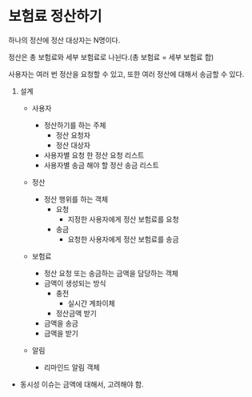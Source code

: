 # 보험료 정산하기

하나의 정산에 정산 대상자는 N명이다.

정산은 총 보험료와 세부 보험료로 나뉜다.(총 보험료 = 세부 보험료 합)

사용자는 여러 번 정산을 요청할 수 있고, 또한 여러 정산에 대해서 송금할 수 있다.

1. 설계
   - 사용자
     - 정산하기를 하는 주체
       - 정산 요청자
       - 정산 대상자
     - 사용자별 요청 한 정산 요청 리스트
     - 사용자별 송금 해야 할 정산 송금 리스트
   - 정산
     - 정산 행위를 하는 객체
       - 요청
         - 지정한 사용자에게 정산 보험료를 요청
       - 송금
         - 요청한 사용자에게 정산 보험료를 송금 
   - 보험료
     - 정산 요청 또는 송금하는 금액을 담당하는 객체
     - 금액이 생성되는 방식
       - 충전
         - 실시간 계좌이체
       - 정산금액 받기
     - 금액을 송금
     - 금액을 받기
     
   - 알림
     - 리마인드 알림 객체
     
- 동시성 이슈는 금액에 대해서, 고려해야 함.
